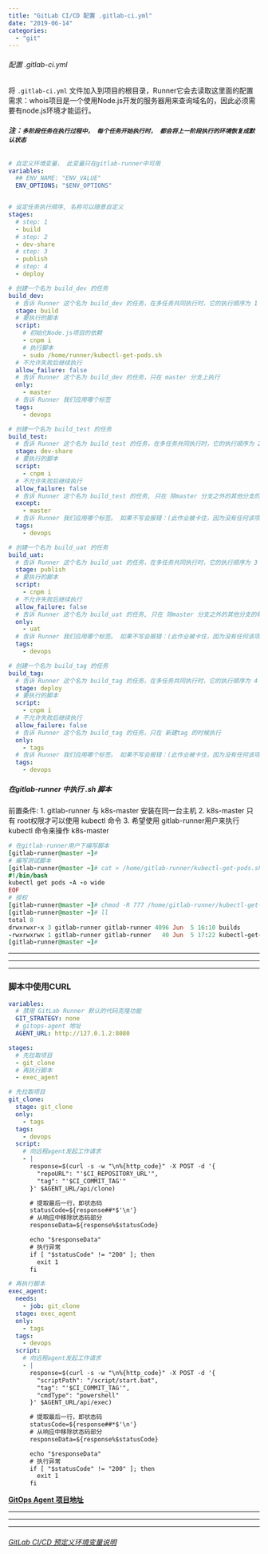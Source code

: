 ```yaml
---
title: "GitLab CI/CD 配置 .gitlab-ci.yml"
date: "2019-06-14"
categories: 
  - "git"
---
```


###### 配置 .gitlab-ci.yml

将 `.gitlab-ci.yml` 文件加入到项目的根目录，Runner它会去读取这里面的配置 需求：whois项目是一个使用Node.js开发的服务器用来查询域名的，因此必须需要有node.js环境才能运行。

###### **注：`多阶段任务在执行过程中， 每个任务开始执行时， 都会将上一阶段执行的环境恢复成默认状态`**

```yaml
# 自定义环境变量， 此变量只在gitlab-runner中可用
variables:
  ## ENV_NAME: "ENV_VALUE"
  ENV_OPTIONS: "$ENV_OPTIONS"


# 设定任务执行顺序, 名称可以随意自定义
stages:
  # step: 1
  - build
  # step: 2
  - dev-share
  # step: 3
  - publish
  # step: 4
  - deploy

# 创建一个名为 build_dev 的任务
build_dev:
  # 告诉 Runner 这个名为 build_dev 的任务，在多任务共同执行时，它的执行顺序为 1
  stage: build
  # 要执行的脚本
  script:
    # 初始化Node.js项目的依赖
    - cnpm i
    # 执行脚本
    - sudo /home/runner/kubectl-get-pods.sh
  # 不允许失败后继续执行
  allow_failure: false
  # 告诉 Runner 这个名为 build_dev 的任务，只在 master 分支上执行
  only:
    - master
  # 告诉 Runner 我们应用哪个标签
  tags:
    - devops

# 创建一个名为 build_test 的任务
build_test:
  # 告诉 Runner 这个名为 build_test 的任务，在多任务共同执行时，它的执行顺序为 2
  stage: dev-share
  # 要执行的脚本
  script:
    - cnpm i
  # 不允许失败后继续执行
  allow_failure: false
  # 告诉 Runner 这个名为 build_test 的任务, 只在 除master 分支之外的其他分支的每次推送时执行
  except:
    - master
  # 告诉 Runner 我们应用哪个标签。 如果不写会报错：(此作业被卡住，因为没有任何该项目指定标签的 runner 在线)
  tags:
    - devops

# 创建一个名为 build_uat 的任务
build_uat:
  # 告诉 Runner 这个名为 build_uat 的任务，在多任务共同执行时，它的执行顺序为 3
  stage: publish
  # 要执行的脚本
  script:
    - cnpm i
  # 不允许失败后继续执行
  allow_failure: false
  # 告诉 Runner 这个名为 build_uat 的任务, 只在 除master 分支之外的其他分支的每次推送时执行
  only:
    - uat
  # 告诉 Runner 我们应用哪个标签。 如果不写会报错：(此作业被卡住，因为没有任何该项目指定标签的 runner 在线)
  tags:
    - devops

# 创建一个名为 build_tag 的任务
build_tag:
  # 告诉 Runner 这个名为 build_tag 的任务，在多任务共同执行时，它的执行顺序为 4
  stage: deploy
  # 要执行的脚本
  script:
    - cnpm i
  # 不允许失败后继续执行
  allow_failure: false
  # 告诉 Runner 这个名为 build_tag 的任务，只在 新建tag 的时候执行
  only:
    - tags
  # 告诉 Runner 我们应用哪个标签。 如果不写会报错：(此作业被卡住，因为没有任何该项目指定标签的 runner 在线)
  tags:
    - devops
```

##### 在gitlab-runner 中执行 .sh 脚本

前置条件: 1. gitlab-runner 与 k8s-master 安装在同一台主机 2. k8s-master 只有 root权限才可以使用 kubectl 命令 3. 希望使用 gitlab-runner用户来执行 kubectl 命令来操作 k8s-master

```ruby
# 在gitlab-runner用户下编写脚本
[gitlab-runner@master ~]#
# 编写测试脚本
[gitlab-runner@master ~]# cat > /home/gitlab-runner/kubectl-get-pods.sh << EOF
#!/bin/bash
kubectl get pods -A -o wide
EOF
# 授权
[gitlab-runner@master ~]# chmod -R 777 /home/gitlab-runner/kubectl-get-pods.sh
[gitlab-runner@master ~]# ll
total 8
drwxrwxr-x 3 gitlab-runner gitlab-runner 4096 Jun  5 16:10 builds
-rwxrwxrwx 1 gitlab-runner gitlab-runner   40 Jun  5 17:22 kubectl-get-pods.sh
[gitlab-runner@master ~]#
```

* * *

* * *

* * *

### 脚本中使用CURL

```yaml
variables:
  # 禁用 GitLab Runner 默认的代码克隆功能
  GIT_STRATEGY: none
  # gitops-agent 地址
  AGENT_URL: http://127.0.1.2:8080

stages:
  # 先拉取项目
  - git_clone
  # 再执行脚本
  - exec_agent

# 先拉取项目
git_clone:
  stage: git_clone
  only:
    - tags
  tags:
    - devops
  script:
    # 向远程agent发起工作请求
    - |
      response=$(curl -s -w "\n%{http_code}" -X POST -d '{
        "repoURL": "'$CI_REPOSITORY_URL'",
        "tag": "'$CI_COMMIT_TAG'"
      }' $AGENT_URL/api/clone)

      # 提取最后一行，即状态码
      statusCode=${response##*$'\n'}
      # 从响应中移除状态码部分
      responseData=${response%$statusCode}

      echo "$responseData"
      # 执行异常
      if [ "$statusCode" != "200" ]; then
        exit 1
      fi

# 再执行脚本
exec_agent:
  needs:
    - job: git_clone
  stage: exec_agent
  only:
    - tags
  tags:
    - devops
  script:
    # 向远程agent发起工作请求
    - |
      response=$(curl -s -w "\n%{http_code}" -X POST -d '{
        "scriptPath": "/script/start.bat",
        "tag": "'$CI_COMMIT_TAG'",
        "cmdType": "powershell"
      }' $AGENT_URL/api/exec)

      # 提取最后一行，即状态码
      statusCode=${response##*$'\n'}
      # 从响应中移除状态码部分
      responseData=${response%$statusCode}

      echo "$responseData"
      # 执行异常
      if [ "$statusCode" != "200" ]; then
        exit 1
      fi
```

**[GitOps Agent 项目地址](https://gitee.com/eric-mao/gitops-agent "GitOps Agent 项目地址")**

* * *

* * *

* * *

###### [GitLab CI/CD 预定义环境变量说明](https://docs.gitlab.com/ee/ci/variables/predefined_variables.html "GitLab CI/CD 预定义环境变量说明")
